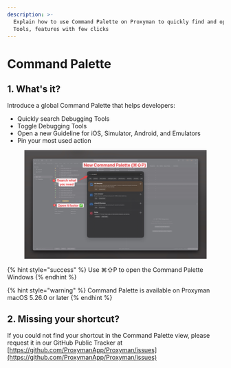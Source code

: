 ```yaml
---
description: >-
  Explain how to use Command Palette on Proxyman to quickly find and open any
  Tools, features with few clicks
---
```


# Command Palette

## 1. What's it?

Introduce a global Command Palette that helps developers:

* Quickly search Debugging Tools
* Toggle Debugging Tools
* Open a new Guideline for iOS, Simulator, Android, and Emulators&#x20;
* Pin your most used action

<figure><img src="../.gitbook/assets/Screenshot 2025-10-03 at 20.39.57.jpg" alt="Proxyman with Command Palette"><figcaption></figcaption></figure>

{% hint style="success" %}
Use ⌘⇧P to open the Command Palette Windows
{% endhint %}

{% hint style="warning" %}
Command Palette is available on Proxyman macOS 5.26.0 or later
{% endhint %}

## 2. Missing your shortcut?

If you could not find your shortcut in the Command Palette view, please request it in our GitHub Public Tracker at [https://github.com/ProxymanApp/Proxyman/issues](https://github.com/ProxymanApp/Proxyman/issues)
